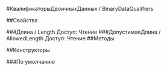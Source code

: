 
#КвалификаторыДвоичныхДанных / BinaryDataQualifiers

##Свойства
    
###Длина / Length
Доступ: Чтение
###ДопустимаяДлина / AllowedLength
Доступ: Чтение
##Методы
    
##Конструкторы

  
###По умолчанию